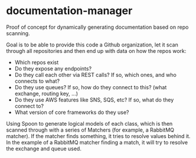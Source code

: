 # documentation-manager
Proof of concept for dynamically generating documentation based on repo scanning.

Goal is to be able to provide this code a Github organization, let it scan through all repositories and then end up with data on how the repos work:
- Which repos exist
- Do they expose any endpoints?
- Do they call each other via REST calls? If so, which ones, and who connects to what?
- Do they use queues? If so, how do they connect to this? (what exchange, routing key, ...)
- Do they use AWS features like SNS, SQS, etc? If so, what do they connect to?
- What version of core frameworks do they use?

Using Spoon to generate logical models of each class, which is then scanned through with a series of Matchers (for example, a RabbitMQ matcher). If the matcher finds something, it tries to resolve values behind it. In the example of a RabbitMQ matcher finding a match, it will try to resolve the exchange and queue used.
